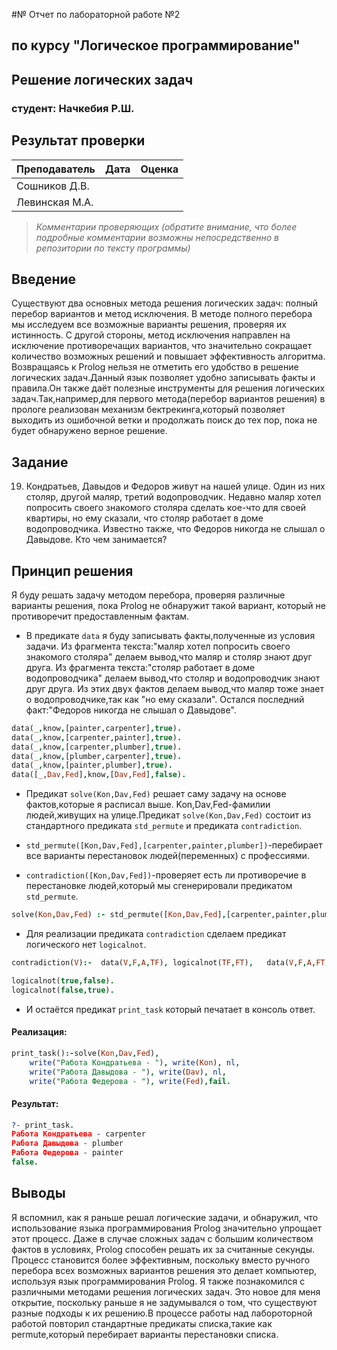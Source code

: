 #№ Отчет по лабораторной работе №2
## по курсу "Логическое программирование"

## Решение логических задач

### студент: Начкебия Р.Ш.

## Результат проверки

| Преподаватель     | Дата         |  Оценка       |
|-------------------|--------------|---------------|
| Сошников Д.В. |              |               |
| Левинская М.А.|              |               |

> *Комментарии проверяющих (обратите внимание, что более подробные комментарии возможны непосредственно в репозитории по тексту программы)*


## Введение

Существуют два основных метода решения логических задач: полный перебор вариантов и метод исключения. В методе полного перебора мы исследуем все возможные варианты решения, проверяя их истинность. С другой стороны, метод исключения направлен на исключение противоречащих вариантов, что значительно сокращает количество возможных решений и повышает эффективность алгоритма.
Возвращаясь к Prolog нельзя не отметить его удобство в решение логических задач.Данный язык позволяет удобно записывать факты и правила.Он также даёт полезные инструменты для решения логических задач.Так,например,для первого метода(перебор вариантов решения) в прологе реализован механизм бектрекинга,который позволяет выходить из ошибочной ветки и продолжать поиск до тех пор, пока не будет обнаружено верное решение.

## Задание

19. Кондратьев, Давыдов и Федоров живут на нашей улице. Один из них столяр, другой  маляр, третий  водопроводчик. Недавно маляр хотел попросить своего знакомого столяра сделать кое-что для своей квартиры, но ему сказали, что столяр работает в доме водопроводчика. Известно также, что Федоров никогда не слышал о Давыдове. Кто чем занимается?

## Принцип решения

Я буду решать задачу методом перебора, проверяя различные варианты решения, пока Prolog не обнаружит такой вариант, который не противоречит предоставленным фактам. 

* В предикате `data` я буду записывать факты,полученные из условия задачи.
Из фрагмента текста:"маляр хотел попросить своего знакомого столяра" делаем вывод,что маляр и столяр знают друг друга.
Из фрагмента текста:"столяр работает в доме водопроводчика" делаем вывод,что столяр и водопроводчик знают друг друга.
Из этих двух фактов делаем вывод,что маляр тоже знает о водопроводчике,так как "но ему сказали".
Остался последний факт:"Федоров никогда не слышал о Давыдове".

```prolog
data(_,know,[painter,carpenter],true).
data(_,know,[carpenter,painter],true).
data(_,know,[carpenter,plumber],true).
data(_,know,[plumber,carpenter],true).
data(_,know,[painter,plumber],true).
data([_,Dav,Fed],know,[Dav,Fed],false).
```
* Предикат `solve(Kon,Dav,Fed)` решает саму задачу на основе фактов,которые я расписал выше. Kon,Dav,Fed-фамилии людей,живущих на улице.Предикат `solve(Kon,Dav,Fed)` состоит из стандартного предиката `std_permute` и предиката `contradiction`.
  
* `std_permute([Kon,Dav,Fed],[carpenter,painter,plumber])`-перебирает все варианты перестановок людей(переменных) с профессиями.

* `contradiction([Kon,Dav,Fed])`-проверяет есть ли противоречие в перестановке людей,который мы сгенерировали предикатом `std_permute`.
```prolog
solve(Kon,Dav,Fed) :- std_permute([Kon,Dav,Fed],[carpenter,painter,plumber]),not(contradiction([Kon,Dav,Fed])).
```

* Для реализации предиката `contradiction` сделаем предикат логического нет `logicalnot`.
```prolog
contradiction(V):-  data(V,F,A,TF), logicalnot(TF,FT),   data(V,F,A,FT).

logicalnot(true,false).
logicalnot(false,true).
```
* И остаётся предикат `print_task` который печатает в консоль ответ.
#### Реализация:
```prolog
print_task():-solve(Kon,Dav,Fed), 
    write("Работа Кондратьева - "), write(Kon), nl,
    write("Работа Давыдова - "), write(Dav), nl, 
    write("Работа Федерова - "), write(Fed),fail.
```
  
#### Результат:
```prolog
?- print_task.
Работа Кондратьева - carpenter
Работа Давыдова - plumber
Работа Федерова - painter
false.
```

## Выводы

Я вспомнил, как я раньше решал логические задачи, и обнаружил, что использование языка программирования Prolog значительно упрощает этот процесс. Даже в случае сложных задач с большим количеством фактов в условиях, Prolog способен решать их за считанные секунды.  
Процесс становится более эффективным, поскольку вместо ручного перебора всех возможных вариантов решения это делает компьютер, используя язык программирования Prolog.
Я также познакомился с различными методами решения логических задач. Это новое для меня открытие, поскольку раньше я не задумывался о том, что существуют разные подходы к их решению.В процессе работы над лабороторной работой повторил стандартные предикаты списка,такие как permute,который перебирает варианты перестановки списка.



